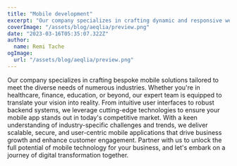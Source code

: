 ```yaml
---
title: "Mobile development"
excerpt: "Our company specializes in crafting dynamic and responsive websites that elevate businesses across a spectrum of sectors."
coverImage: "/assets/blog/aeqlia/preview.png"
date: "2023-03-16T05:35:07.322Z"
author:
  name: Remi Tache
ogImage:
  url: "/assets/blog/aeqlia/preview.png"
---
```


Our company specializes in crafting bespoke mobile solutions tailored to meet the diverse needs of numerous industries. Whether you're in healthcare, finance, education, or beyond, our expert team is equipped to translate your vision into reality. From intuitive user interfaces to robust backend systems, we leverage cutting-edge technologies to ensure your mobile app stands out in today's competitive market. With a keen understanding of industry-specific challenges and trends, we deliver scalable, secure, and user-centric mobile applications that drive business growth and enhance customer engagement. Partner with us to unlock the full potential of mobile technology for your business, and let's embark on a journey of digital transformation together.

